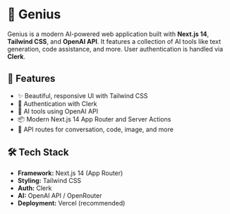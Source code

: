 # 🧠 Genius

Genius is a modern AI-powered web application built with **Next.js 14**, **Tailwind CSS**, and **OpenAI API**. It features a collection of AI tools like text generation, code assistance, and more. User authentication is handled via **Clerk**.

## 🚀 Features

- ✨ Beautiful, responsive UI with Tailwind CSS
- 🔐 Authentication with Clerk
- 🤖 AI tools using OpenAI API
- 📦 Modern Next.js 14 App Router and Server Actions
- 🔄 API routes for conversation, code, image, and more

## 🛠️ Tech Stack

- **Framework:** Next.js 14 (App Router)
- **Styling:** Tailwind CSS
- **Auth:** Clerk
- **AI:** OpenAI API / OpenRouter
- **Deployment:** Vercel (recommended)
